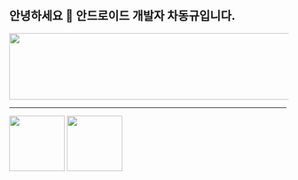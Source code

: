 ## 안녕하세요 👋 안드로이드 개발자 차동규입니다. 


<a href="https://github.com/devxb/gitanimals">
  <img
    src="https://render.gitanimals.org/lines/lnlp0"
    width="600"
    height="120"
  />
</a>

<hr width="500px;" />
<div>
	<img src="https://github-readme-stats.vercel.app/api?username=lnlp0&show_icons=true&theme=default" height="100px;" /> 
	<img src="https://github-readme-stats.vercel.app/api/top-langs/?username=lnlp0&layout=compact" height="100px;" />
</div>
<div align="center">
	<img src="http://mazassumnida.wtf/api/v2/generate_badge?boj=lnlp" height="100 />
</div>




 
<!--
**lnlp0/lnlp0** is a ✨ _special_ ✨ repository because its `README.md` (this file) appears on your GitHub profile.

Here are some ideas to get you started:

- 🔭 I’m currently working on ...
- 🌱 I’m currently learning ...
- 👯 I’m looking to collaborate on ...
- 🤔 I’m looking for help with ...
- 💬 Ask me about ...
- 📫 How to reach me: ...
- 😄 Pronouns: ...
- ⚡ Fun fact: ...
-->
